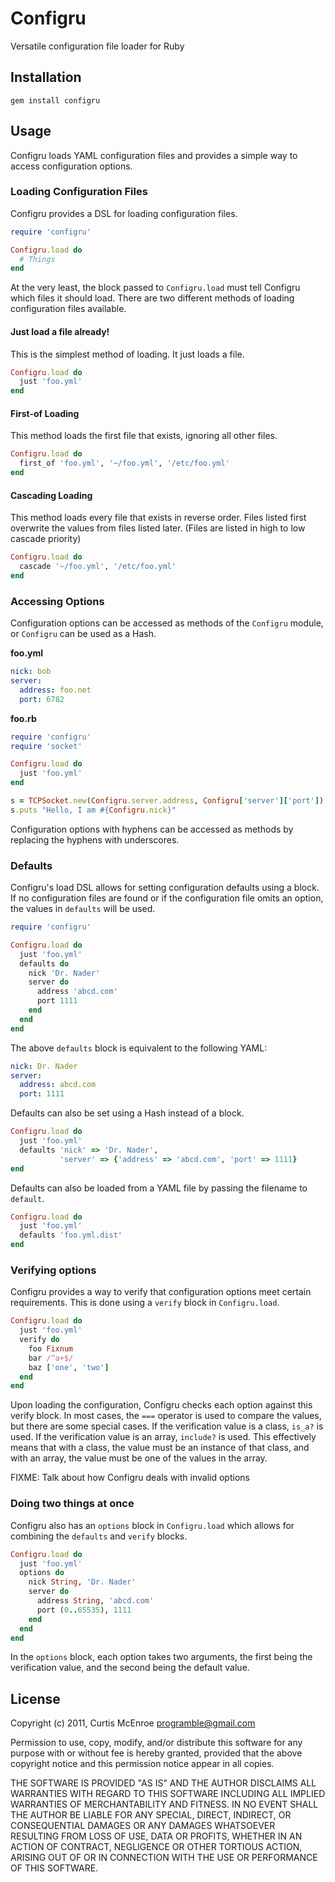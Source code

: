 # Configru

Versatile configuration file loader for Ruby

## Installation

    gem install configru

## Usage

Configru loads YAML configuration files and provides a simple way to access
configuration options.

### Loading Configuration Files

Configru provides a DSL for loading configuration files.

```ruby
require 'configru'

Configru.load do
  # Things
end
```

At the very least, the block passed to `Configru.load` must tell Configru which
files it should load. There are two different methods of loading configuration
files available.

#### Just load a file already!

This is the simplest method of loading. It just loads a file.

```ruby
Configru.load do
  just 'foo.yml'
end
```

#### First-of Loading

This method loads the first file that exists, ignoring all other files.

```ruby
Configru.load do
  first_of 'foo.yml', '~/foo.yml', '/etc/foo.yml'
end
```

#### Cascading Loading

This method loads every file that exists in reverse order. Files listed first
overwrite the values from files listed later. (Files are listed in high to low
cascade priority)

```ruby
Configru.load do
  cascade '~/foo.yml', '/etc/foo.yml'
end
```

### Accessing Options

Configuration options can be accessed as methods of the `Configru` module, or
`Configru` can be used as a Hash.

**foo.yml**

```yaml
nick: bob
server:
  address: foo.net
  port: 6782
```

**foo.rb**

```ruby
require 'configru'
require 'socket'

Configru.load do
  just 'foo.yml'
end

s = TCPSocket.new(Configru.server.address, Configru['server']['port'])
s.puts "Hello, I am #{Configru.nick}"
```

Configuration options with hyphens can be accessed as methods by replacing the
hyphens with underscores.

### Defaults

Configru's load DSL allows for setting configuration defaults using a block.
If no configuration files are found or if the configuration file omits an
option, the values in `defaults` will be used.


```ruby
require 'configru'

Configru.load do
  just 'foo.yml'
  defaults do
    nick 'Dr. Nader'
    server do
      address 'abcd.com'
      port 1111
    end
  end
end
```

The above `defaults` block is equivalent to the following YAML:

```yaml
nick: Dr. Nader
server:
  address: abcd.com
  port: 1111
```

Defaults can also be set using a Hash instead of a block.

```ruby
Configru.load do
  just 'foo.yml'
  defaults 'nick' => 'Dr. Nader',
           'server' => {'address' => 'abcd.com', 'port' => 1111}
end
```

Defaults can also be loaded from a YAML file by passing the filename to
`default`.

```ruby
Configru.load do
  just 'foo.yml'
  defaults 'foo.yml.dist'
end
```

### Verifying options

Configru provides a way to verify that configuration options meet certain
requirements. This is done using a `verify` block in `Configru.load`.

```ruby
Configru.load do
  just 'foo.yml'
  verify do
    foo Fixnum
    bar /^a+$/
    baz ['one', 'two']
  end
end
```

Upon loading the configuration, Configru checks each option against this verify
block. In most cases, the `===` operator is used to compare the values, but
there are some special cases. If the verification value is a class, `is_a?` is
used. If the verification value is an array, `include?` is used. This
effectively means that with a class, the value must be an instance of that
class, and with an array, the value must be one of the values in the array.

FIXME: Talk about how Configru deals with invalid options

### Doing two things at once

Configru also has an `options` block in `Configru.load` which allows for
combining the `defaults` and `verify` blocks.

```ruby
Configru.load do
  just 'foo.yml'
  options do
    nick String, 'Dr. Nader'
    server do
      address String, 'abcd.com'
      port (0..65535), 1111
    end
  end
end
```

In the `options` block, each option takes two arguments, the first being the
verification value, and the second being the default value.

## License

Copyright (c) 2011, Curtis McEnroe <programble@gmail.com>

Permission to use, copy, modify, and/or distribute this software for any
purpose with or without fee is hereby granted, provided that the above
copyright notice and this permission notice appear in all copies.

THE SOFTWARE IS PROVIDED "AS IS" AND THE AUTHOR DISCLAIMS ALL WARRANTIES
WITH REGARD TO THIS SOFTWARE INCLUDING ALL IMPLIED WARRANTIES OF
MERCHANTABILITY AND FITNESS. IN NO EVENT SHALL THE AUTHOR BE LIABLE FOR
ANY SPECIAL, DIRECT, INDIRECT, OR CONSEQUENTIAL DAMAGES OR ANY DAMAGES
WHATSOEVER RESULTING FROM LOSS OF USE, DATA OR PROFITS, WHETHER IN AN
ACTION OF CONTRACT, NEGLIGENCE OR OTHER TORTIOUS ACTION, ARISING OUT OF
OR IN CONNECTION WITH THE USE OR PERFORMANCE OF THIS SOFTWARE.

